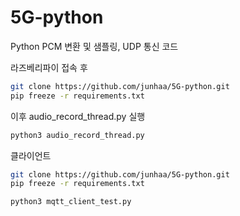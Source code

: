 # 5G-python
Python PCM 변환 및 샘플링, UDP 통신 코드


라즈베리파이 접속 후
```bash
git clone https://github.com/junhaa/5G-python.git
pip freeze -r requirements.txt
```

이후 audio_record_thread.py 실행
```bash
python3 audio_record_thread.py
```


클라이언트

```bash
git clone https://github.com/junhaa/5G-python.git
pip freeze -r requirements.txt
```

```bash
python3 mqtt_client_test.py
```
